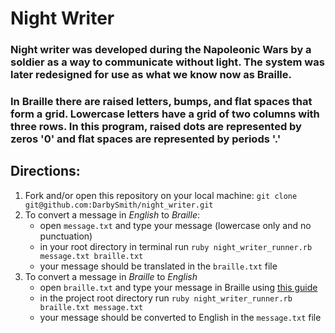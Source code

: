 # Night Writer

### Night writer was developed during the Napoleonic Wars by a soldier as a way to communicate without light. The system was later redesigned for use as what we know now as Braille.

### In Braille there are raised letters, bumps, and flat spaces that form a grid. Lowercase letters have a grid of two columns with three rows. In this program, raised dots are represented by zeros '0' and flat spaces are represented by periods '.'

## Directions:
1. Fork and/or open this repository on your local machine: `git clone git@github.com:DarbySmith/night_writer.git`
1. To convert a message in *English* to *Braille*: 
    * open `message.txt` and type your message (lowercase only and no punctuation)
    * in your root directory in terminal run `ruby night_writer_runner.rb message.txt braille.txt`
    * your message should be translated in the `braille.txt` file
1. To convert a message in *Braille* to *English*
    * open `braille.txt` and type your message in Braille using [this guide](https://backend.turing.edu/module1/projects/night_writer/braille_basics.pdf)
    * in the project root directory run `ruby night_writer_runner.rb braille.txt message.txt`
    * your message should be converted to English in the `message.txt` file
